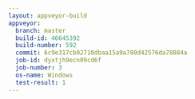 ```yaml
---
layout: appveyor-build
appveyor:
  branch: master
  build-id: 46645392
  build-number: 592
  commit: 6c9e317cb92710dbaa15a9a780d42576da78084a
  job-id: dyxtjh9ecn09cd6f
  job-number: 3
  os-name: Windows
  test-result: 1
---
```

